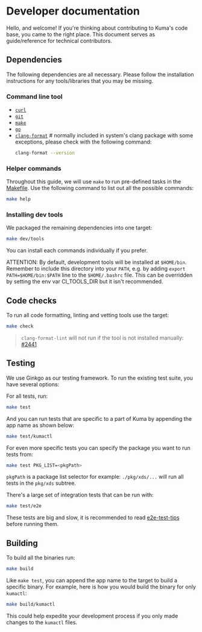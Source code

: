 # Developer documentation

Hello, and welcome! If you're thinking about contributing to Kuma's code base, you came to the
right place. This document serves as guide/reference for technical
contributors. 

##  Dependencies

The following dependencies are all necessary. Please follow the installation instructions 
for any tools/libraries that you may be missing.

### Command line tool

- [`curl`](https://curl.haxx.se/)  
- [`git`](https://git-scm.com/) 
- [`make`](https://www.gnu.org/software/make/)
- [`go`](https://golang.org/)
- [`clang-format`](https://clang.llvm.org/docs/ClangFormat.html) # normally included in
  system's clang package with some exceptions, please check with the following command:
  ```bash
  clang-format --version
  ```

### Helper commands

Throughout this guide, we will use `make` to run pre-defined tasks in the [Makefile](Makefile).
Use the following command to list out all the possible commands:

```bash
make help
```

### Installing dev tools

We packaged the remaining dependencies into one target:

```bash
make dev/tools
```

You can install each commands individually if you prefer.

ATTENTION: By default, development tools will be installed at `$HOME/bin`. Remember to include this directory into your `PATH`, 
e.g. by adding `export PATH=$HOME/bin:$PATH` line to the `$HOME/.bashrc` file.
This can be overridden by setting the env var CI_TOOLS_DIR but it isn't recommended.

## Code checks

To run all code formatting, linting and vetting tools use the target:
```bash
make check
```

> `clang-format-lint` will not run if the tool is not installed manually: [#2441](https://github.com/kumahq/kuma/issues/2441)

## Testing

We use Ginkgo as our testing framework. To run the existing test suite, you have several options:

For all tests, run:
```bash
make test
```
And you can run tests that are specific to a part of Kuma by appending the app name as shown below:
```bash
make test/kumactl
```
For even more specific tests you can specify the package you want to run tests from:
```bash
make test PKG_LIST=<pkgPath>
```
`pkgPath` is a package list selector for example: `./pkg/xds/...` will run all tests in the `pkg/xds` subtree.

There's a large set of integration tests that can be run with:

```bash
make test/e2e
```

These tests are big and slow, it is recommended to read [e2e-test-tips](docs/guideds/e2e-test-tips.md) before running them.

## Building

To build all the binaries run:
```bash
make build
```

Like `make test`, you can append the app name to the target to build a specific binary. For example, here is how you would build the binary for only `kumactl`:
```bash
make build/kumactl
```
This could help expedite your development process if you only made changes to the `kumactl` files.
